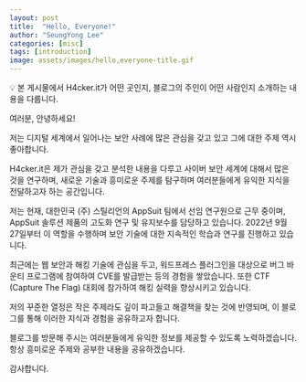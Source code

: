 ```yaml
---
layout: post
title:  "Hello, Everyone!"
author: "SeungYong Lee"
categories: [misc]
tags: [introduction]
image: assets/images/hello,everyone-title.gif
---
```

💡 본 게시물에서 H4cker.it가 어떤 곳인지, 블로그의 주인이 어떤 사람인지 소개하는 내용을 다룹니다.

여러분, 안녕하세요!

저는 디지털 세계에서 일어나는 보안 사례에 많은 관심을 갖고 있고 그에 대한 주제 역시 좋아합니다.

H4cker.it은 제가 관심을 갖고 분석한 내용을 다루고 사이버 보안 세계에 대해서 많은 것을 연구하며, 새로운 기술과 흥미로운 주제를 탐구하며 여러분들에게 유익한 지식을 전달하고자 하는 공간입니다.

저는 현재, 대한민국 (주) 스틸리언의 AppSuit 팀에서 선임 연구원으로 근무 중이며, AppSuit 솔루션 제품의 고도화 연구 및 유지보수를 담당하고 있습니다. 2022년 9월 27일부터 이 역할을 수행하며 보안 기술에 대한 지속적인 학습과 연구를 진행하고 있습니다.

최근에는 웹 보안과 해킹 기술에 관심을 두고, 워드프레스 플러그인을 대상으로 버그 바운티 프로그램에 참여하여 CVE를 발급받는 등의 경험을 쌓았습니다. 또한 CTF (Capture The Flag) 대회에 참가하여 해킹 실력을 향상시키고 있습니다.

저의 꾸준한 열정은 작은 주제라도 깊이 파고들고 해결책을 찾는 것에 반영되며, 이 블로그를 통해 이러한 지식과 경험을 공유하고자 합니다.

블로그를 방문해 주시는 여러분들에게 유익한 정보를 제공할 수 있도록 노력하겠습니다. 항상 흥미로운 주제와 공부한 내용을 공유하겠습니다.

감사합니다.